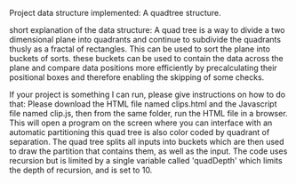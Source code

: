 Project data structure implemented: A quadtree structure.

short explanation of the data structure:
A quad tree is a way to divide a two dimensional plane into quadrants and continue to subdivide the quadrants thusly as a fractal of rectangles. This can be used to sort the plane into buckets of sorts.
these buckets can be used to contain the data across the plane and compare data positions more efficiently by precalculating their positional boxes and therefore enabling the skipping of some checks.

If your project is something I can run, please give instructions on how to do that:
Please download the HTML file named clips.html and the Javascript file named clip.js, then from the same folder, run the HTML file in a browser. This will open a program on the screen where you can interface with an automatic partitioning
this quad tree is also color coded by quadrant of separation. The quad tree splits all inputs into buckets which are then used to draw the partition that contains them, as well as the input. The code uses recursion but is limited
by a single variable called 'quadDepth' which limits the depth of recursion, and is set to 10.
